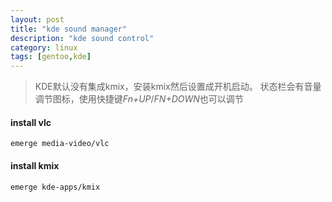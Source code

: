 ```yaml
---
layout: post
title: "kde sound manager"
description: "kde sound control"
category: linux
tags: [gentoo,kde]
---
```


>KDE默认没有集成kmix，安装kmix然后设置成开机启动。
状态栏会有音量调节图标，使用快捷键*Fn+UP*/*FN+DOWN*也可以调节

#### install vlc

    emerge media-video/vlc

#### install kmix

    emerge kde-apps/kmix
